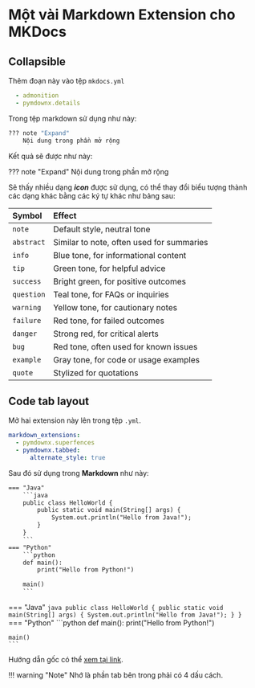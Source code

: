 # Một vài Markdown Extension cho MKDocs

## Collapsible

Thêm đoạn này vào tệp `mkdocs.yml`

```yml
  - admonition
  - pymdownx.details
```

Trong tệp markdown sử dụng như này:

```bash
??? note "Expand"
    Nội dung trong phần mở rộng
```

Kết quả sẽ được như này:

??? note "Expand"
    Nội dung trong phần mở rộng

Sẽ thấy nhiều dạng ___icon___ được sử dụng, có thể thay đổi biểu tượng thành các dạng khác bằng các ký tự khác như bảng sau:

| Symbol     | Effect                                    |
| :--------- | :---------------------------------------- |
| `note`     | Default style, neutral tone               |
| `abstract` | Similar to note, often used for summaries |
| `info`     | Blue tone, for informational content      |
| `tip`      | Green tone, for helpful advice            |
| `success`  | Bright green, for positive outcomes       |
| `question` | Teal tone, for FAQs or inquiries          |
| `warning`  | Yellow tone, for cautionary notes         |
| `failure`  | Red tone, for failed outcomes             |
| `danger`   | Strong red, for critical alerts           |
| `bug`      | Red tone, often used for known issues     |
| `example`  | Gray tone, for code or usage examples     |
| `quote`    | Stylized for quotations                   |


## Code tab layout

Mở hai extension này lên trong tệp `.yml`.

```yml
markdown_extensions:
  - pymdownx.superfences
  - pymdownx.tabbed:
      alternate_style: true
```

Sau đó sử dụng trong __Markdown__ như này:

```txt
=== "Java"
    ```java
    public class HelloWorld {
        public static void main(String[] args) {
            System.out.println("Hello from Java!");
        }
    }
    ```
=== "Python"
    ```python
    def main():
        print("Hello from Python!")

    main()
    ```
```

=== "Java"
    ```java
    public class HelloWorld {
        public static void main(String[] args) {
            System.out.println("Hello from Java!");
        }
    }
    ```
=== "Python"
    ```python
    def main():
        print("Hello from Python!")

    main()
    ```

Hướng dẫn gốc có thể [xem tại link](https://squidfunk.github.io/mkdocs-material/reference/content-tabs/#grouping-code-blocks-c_1).

!!! warning "Note"
    Nhớ là phần tab bên trong phải có 4 dấu cách.